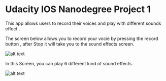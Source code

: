 # Udacity IOS Nanodegree Project 1
This app allows users to record their voices and play with different sounds effect .

The screen below allows you to record your vocie by pressing the record button , after Stop it will take you to the sound effects screen.

 ![alt text](https://github.com/fw5dev/Udacity_IOS_ND_P1/blob/master/Recording_Screen.png)


In this Screen, you can play 6 different kind of sound effects.



![alt text](https://github.com/fw5dev/Udacity_IOS_ND_P1/blob/master/Sounds_Effect_Screen.png)


